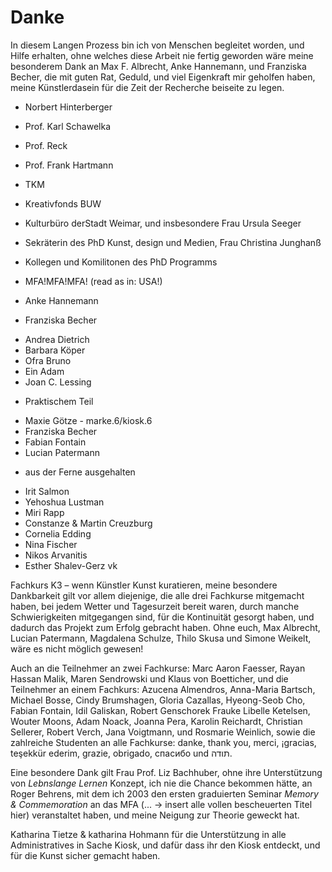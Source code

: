 # Danke

In diesem Langen Prozess bin ich von Menschen begleitet worden, und Hilfe erhalten, ohne welches diese Arbeit nie fertig geworden wäre
meine besonderem Dank an Max F. Albrecht, Anke Hannemann, und Franziska Becher, die mit guten Rat, Geduld, und viel Eigenkraft mir geholfen haben, 
meine Künstlerdasein für die Zeit der Recherche beiseite zu legen.

* Norbert Hinterberger
* Prof. Karl Schawelka
* Prof. Reck
* Prof. Frank Hartmann

* TKM
* Kreativfonds BUW
* Kulturbüro derStadt Weimar, und insbesondere Frau Ursula Seeger
* Sekräterin des PhD Kunst, design und Medien, Frau Christina Junghanß
* Kollegen und Komilitonen des PhD Programms

* MFA!MFA!MFA! (read as in: USA!)
* Anke Hannemann
+ Franziska Becher
* Andrea Dietrich
* Barbara Köper
* Ofra Bruno
* Ein Adam
* Joan C. Lessing

- Praktischem Teil
* Maxie Götze -  marke.6/kiosk.6
* Franziska Becher
* Fabian Fontain 
* Lucian Patermann

- aus der Ferne ausgehalten
* Irit Salmon
* Yehoshua Lustman
* Miri Rapp
* Constanze & Martin Creuzburg
* Cornelia Edding
* Nina Fischer
* Nikos Arvanitis
* Esther Shalev-Gerz
vk

Fachkurs K3 – wenn Künstler Kunst kuratieren, meine besondere Dankbarkeit gilt vor allem diejenige, die alle drei Fachkurse 
mitgemacht haben, bei jedem Wetter und Tagesurzeit bereit waren, durch manche Schwierigkeiten mitgegangen sind, für die Kontinuität 
gesorgt haben, und dadurch das Projekt zum Erfolg gebracht haben. Ohne euch, Max Albrecht, Lucian Patermann, Magdalena Schulze, 
Thilo Skusa und Simone Weikelt, wäre es nicht möglich gewesen!

Auch an die Teilnehmer an zwei Fachkurse: Marc Aaron Faesser, Rayan Hassan Malik, Maren Sendrowski und Klaus von Boetticher,
und die Teilnehmer an einem Fachkurs: Azucena Almendros, Anna-Maria Bartsch, Michael Bosse, Cindy Brumshagen, Gloria Cazallas, 
Hyeong-Seob Cho, Fabian Fontain, Idil Galiskan, Robert Genschorek Frauke Libelle Ketelsen, Wouter Moons, Adam Noack,
Joanna Pera, Karolin Reichardt, Christian Sellerer, Robert Verch, Jana Voigtmann, und Rosmarie Weinlich, sowie die zahlreiche 
Studenten an alle Fachkurse: danke, thank you, merci, ¡gracias, teşekkür ederim, grazie, obrigado, спасибо und תודה.

Eine besondere Dank gilt Frau Prof. Liz Bachhuber, ohne ihre Unterstützung von *Lebnslange Lernen* Konzept, ich nie die Chance bekommen hätte, an
Roger Behrens, mit dem ich 2003 den ersten graduierten Seminar *Memory & Commemoration* an das MFA (... -> insert alle vollen bescheuerten Titel hier) 
veranstaltet haben, und meine Neigung zur Theorie geweckt hat.

Katharina Tietze & katharina Hohmann für die Unterstützung in alle Administratives in Sache Kiosk, und dafür dass ihr den Kiosk entdeckt, 
und für die Kunst sicher gemacht haben.




 


 

 

 



